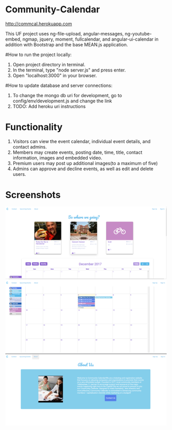 # Community-Calendar

http://commcal.herokuapp.com

This UF project uses ng-file-upload, angular-messages, ng-youtube-embed, ngmap, jquery, moment, fullcalendar, and angular-ui-calendar in addition with Bootstrap and the base MEAN.js application.

#How to run the project locally:

1. Open project directory in terminal.
2. In the terminal, type "node server.js" and press enter.
3. Open "localhost:3000" in your browser.

#How to update database and server connections:

1. To change the mongo db uri for development, go to config/env/development.js and change the link
2. TODO: Add heroku uri instructions

# Functionality
1. Visitors can view the event calendar, individual event details, and contact admins.
2. Members may create events, posting date, time, title, contact information, images and embedded video.
3. Premium users may post up additional images(to a maximum of five)
4. Admins can approve and decline events, as well as edit and delete users.

# Screenshots
![Alt text](/screenshots/cal1.jpg?raw=true "Home Page 1")
![Alt text](/screenshots/cal2.jpg?raw=true "Home Page 2")
![Alt text](/screenshots/cal3.jpg?raw=true "About Page")